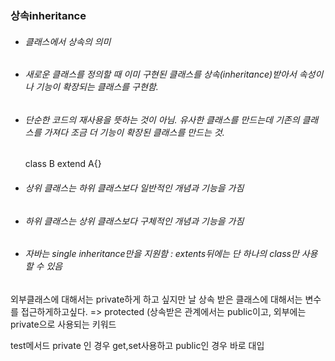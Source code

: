 ### 상속inheritance
* ###### 클래스에서 상속의 의미
* ###### 새로운 클래스를 정의할 때 이미 구현된 클래스를 상속(inheritance)받아서 속성이나 기능이 확장되는 클래스를 구현함. 
* ###### 단순한 코드의 재사용을 뜻하는 것이 아님. 유사한 클래스를 만드는데 기존의 클래스를 가져다 조금 더 기능이 확장된 클래스를 만드는 것. 
    class B extend A{}
    
* ###### 상위 클래스는 하위 클래스보다 일반적인 개념과 기능을 가짐
* ###### 하위 클래스는 상위 클래스보다 구체적인 개념과 기능을 가짐
* ###### 자바는 single inheritance만을 지원함 : extents뒤에는 단 하나의 class만 사용할 수 있음
 


외부클래스에 대해서는 private하게 하고 싶지만
날 상속 받은 클래스에 대해서는 변수를 접근하게하고싶다.
=> protected (상속받은 관계에서는 public이고, 외부에는 private으로 사용되는 키워드


test메서드 
private 인 경우 get,set사용하고
public인 경우 바로 대입 

